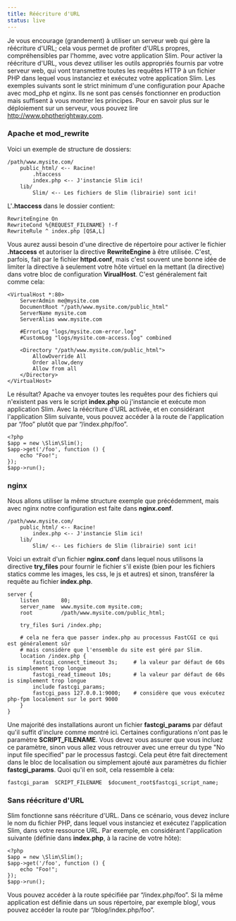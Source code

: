 ```yaml
---
title: Réécriture d'URL
status: live
---
```


Je vous encourage (grandement) à utiliser un serveur web qui gère la réécriture d'URL; cela vous permet de profiter d'URLs propres, compréhensibles par l'homme, avec votre application Slim. Pour activer la réécriture d'URL, vous devez utiliser les outils appropriés fournis par votre serveur web, qui vont transmettre toutes les requêtes HTTP à un fichier PHP dans lequel vous instanciez et exécutez votre application Slim. Les exemples suivants sont le strict minimum d'une configuration pour Apache avec mod_php et nginx. Ils ne sont pas censés fonctionner en production mais suffisent à vous montrer les principes. Pour en savoir plus sur le déploiement sur un serveur, vous pouvez lire <http://www.phptherightway.com>.

### Apache et mod_rewrite

Voici un exemple de structure de dossiers:

    /path/www.mysite.com/
        public_html/ <-- Racine!
            .htaccess
            index.php <-- J'instancie Slim ici!
        lib/
            Slim/ <-- Les fichiers de Slim (librairie) sont ici!

L'**.htaccess** dans le dossier contient:

    RewriteEngine On
    RewriteCond %{REQUEST_FILENAME} !-f
    RewriteRule ^ index.php [QSA,L]

Vous aurez aussi besoin d'une directive de répertoire pour activer le fichier **.htaccess** et autoriser la directive **RewriteEngine** à être utilisée.
C'est, parfois, fait par le fichier **httpd.conf**, mais c'est souvent une bonne idée de limiter la directive à seulement votre hôte virtuel en la mettant (la directive) dans votre bloc de configuration **VirualHost**. C'est généralement fait comme cela:

    <VirtualHost *:80>
        ServerAdmin me@mysite.com
        DocumentRoot "/path/www.mysite.com/public_html"
        ServerName mysite.com
        ServerAlias www.mysite.com

        #ErrorLog "logs/mysite.com-error.log"
        #CustomLog "logs/mysite.com-access.log" combined

        <Directory "/path/www.mysite.com/public_html">
            AllowOverride All
            Order allow,deny
            Allow from all
        </Directory>
    </VirtualHost>

Le résultat? Apache va envoyer toutes les requêtes pour des fichiers qui n'existent pas vers le script **index.php** où j'instancie et exécute mon application Slim. Avec la réécriture d'URL activée, et en considérant l'application Slim suivante, vous pouvez accéder à la route de l'application par “/foo” plutôt que par “/index.php/foo”.

    <?php
    $app = new \Slim\Slim();
    $app->get('/foo', function () {
        echo "Foo!";
    });
    $app->run();

### nginx

Nous allons utiliser la même structure exemple que précédemment, mais avec nginx notre configuration est faite dans **nginx.conf**.

    /path/www.mysite.com/
        public_html/ <-- Racine!
            index.php <-- J'instancie Slim ici!
        lib/
            Slim/ <-- Les fichiers de Slim (librairie) sont ici!

Voici un extrait d'un fichier **nginx.conf** dans lequel nous utilisons la directive **try_files** pour fournir le fichier s'il existe (bien pour les fichiers statics comme les images, les css, le js et autres) et sinon, transférer la requête au fichier **index.php**.

    server {
        listen       80;
        server_name  www.mysite.com mysite.com;
        root         /path/www.mysite.com/public_html;

        try_files $uri /index.php;

       	# cela ne fera que passer index.php au processus FastCGI ce qui est généralement sûr
		# mais considère que l'ensemble du site est géré par Slim.
        location /index.php {
            fastcgi_connect_timeout 3s;     # la valeur par défaut de 60s is simplement trop longue
            fastcgi_read_timeout 10s;       # la valeur par défaut de 60s is simplement trop longue
            include fastcgi_params;
            fastcgi_pass 127.0.0.1:9000;    # considère que vous exécutez php-fpm localement sur le port 9000
        }
    }

Une majorité des installations auront un fichier **fastcgi_params** par défaut qu'il suffit d'inclure comme montré ici. Certaines configurations n'ont pas le paramètre **SCRIPT_FILENAME**. Vous devez vous assurer que vous incluez ce paramètre, sinon vous allez vous retrouver avec une erreur du type "No input file specified" par le processus fastcgi. Cela peut être fait directement dans le bloc de localisation ou simplement ajouté aux paramètres du fichier **fastcgi_params**. Quoi qu'il en soit, cela ressemble à cela:

    fastcgi_param  SCRIPT_FILENAME  $document_root$fastcgi_script_name;

### Sans réécriture d'URL

Slim fonctionne sans réécriture d'URL. Dans ce scénario, vous devez inclure le nom du fichier PHP, dans lequel vous instanciez et exécutez l'application Slim, dans votre ressource URL. Par exemple, en considérant l'application suivante (définie dans **index.php**, à la racine de votre hôte):

    <?php
    $app = new \Slim\Slim();
    $app->get('/foo', function () {
        echo "Foo!";
    });
    $app->run();

Vous pouvez accéder à la route spécifiée par “/index.php/foo”. Si la même application est définie dans un sous répertoire, par exemple blog/, vous pouvez accéder la route par “/blog/index.php/foo”.
